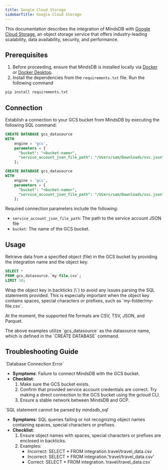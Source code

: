 ```yaml
---
title: Google Cloud Storage
sidebarTitle: Google Cloud Storage
---
```


This documentation describes the integration of MindsDB with [Google Cloud Storage](https://cloud.google.com/storage), an object storage service that offers industry-leading scalability, data availability, security, and performance.

## Prerequisites

1. Before proceeding, ensure that MindsDB is installed locally via [Docker](/setup/self-hosted/docker) or [Docker Desktop](/setup/self-hosted/docker-desktop).
2. Install the dependencies from the `requirements.txt` file. Run the following command

```bash
pip install requirements.txt
```

## Connection

Establish a connection to your GCS bucket from MindsDB by executing the following SQL command:

```sql
CREATE DATABASE gcs_datasource
WITH
    engine = 'gcs',
    parameters = {
      "bucket": "<bucket-name>",
      "service_account_json_file_path": "/Users/sam/Downloads/svc.json"
    };
```

```sql
CREATE DATABASE gcs_datasource
WITH
    engine = 'gcs',
    parameters = {
      "bucket": "<bucket-name>",
      "service_account_json_file_path": "/Users/sam/Downloads/svc.json"
    };
```

Required connection parameters include the following:

* `service_account_json_file_path`: The path to the service account JSON file
* `bucket`: The name of the GCS bucket.

## Usage

Retrieve data from a specified object (file) in the GCS bucket by providing the integration name and the object key:

```sql
SELECT *
FROM gcs_datasource.`my-file.csv`;
LIMIT 10;
```

<Tip>
Wrap the object key in backticks (\`) to avoid any issues parsing the SQL statements provided. This is especially important when the object key contains spaces, special characters or prefixes, such as `my-folder/my-file.csv`.

At the moment, the supported file formats are CSV, TSV, JSON, and Parquet. 
</Tip>

<Note>
The above examples utilize `gcs_datasource` as the datasource name, which is defined in the `CREATE DATABASE` command.
</Note>

## Troubleshooting Guide

<Warning>
`Database Connection Error`

* **Symptoms**: Failure to connect MindsDB with the GCS bucket.
* **Checklist**:
    1. Make sure the GCS bucket exists.
    2. Confirm that provided service account credentials are correct. Try making a direct connection to the GCS bucket using the gcloud CLI.
    3. Ensure a stable network between MindsDB and GCP.
</Warning>

<Warning>
`SQL statement cannot be parsed by mindsdb_sql`

* **Symptoms**: SQL queries failing or not recognizing object names containing spaces, special characters or prefixes.
* **Checklist**:
    1. Ensure object names with spaces, special characters or prefixes are enclosed in backticks.
    2. Examples:
        * Incorrect: SELECT * FROM integration.travel/travel_data.csv
        * Incorrect: SELECT * FROM integration.'travel/travel_data.csv'
        * Correct: SELECT * FROM integration.\`travel/travel_data.csv\`
</Warning>